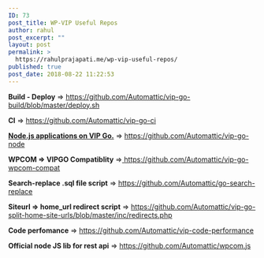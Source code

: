 ```yaml
---
ID: 73
post_title: WP-VIP Useful Repos
author: rahul
post_excerpt: ""
layout: post
permalink: >
  https://rahulprajapati.me/wp-vip-useful-repos/
published: true
post_date: 2018-08-22 11:22:53
---
```

<strong>Build - Deploy</strong> =&gt; <a href="https://github.com/Automattic/vip-go-build/blob/master/deploy.sh">https://github.com/Automattic/vip-go-build/blob/master/deploy.sh</a>

<strong>CI</strong> =&gt; <a href="https://github.com/Automattic/vip-go-ci">https://github.com/Automattic/vip-go-ci</a>

<strong><a href="https://rahulprajapati.me/wp-vip-useful-repos/">Node.js applications on VIP Go.</a></strong> =&gt; <a href="https://github.com/Automattic/vip-go-node">https://github.com/Automattic/vip-go-node</a>

<strong>WPCOM =&gt; VIPGO Compatiblity</strong> =&gt;<a href="https://github.com/Automattic/vip-go-wpcom-compat"> https://github.com/Automattic/vip-go-wpcom-compat</a>

<strong>Search-replace .sql file script</strong> =&gt; <a href="https://github.com/Automattic/go-search-replace">https://github.com/Automattic/go-search-replace</a>

<strong>Siteurl =&gt; home_url redirect script</strong> =&gt; <a href="https://github.com/Automattic/vip-go-split-home-site-urls/blob/master/inc/redirects.php">https://github.com/Automattic/vip-go-split-home-site-urls/blob/master/inc/redirects.php</a>

<strong>Code perfomance</strong> =&gt; <a href="https://github.com/Automattic/vip-code-performance">https://github.com/Automattic/vip-code-performance</a>

<strong>Official node JS lib for rest api</strong> =&gt; <a href="https://github.com/Automattic/wpcom.js">https://github.com/Automattic/wpcom.js</a>

&nbsp;

&nbsp;